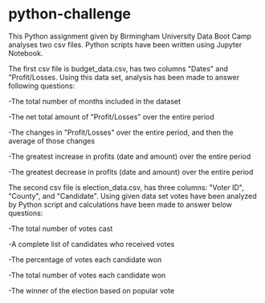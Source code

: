# python-challenge


This Python assignment given by Birmingham University Data Boot Camp analyses two csv files. Python scripts have been written using Jupyter Notebook.

The first csv file is budget_data.csv, has two columns "Dates" and "Profit/Losses. Using this data set, analysis has been made to answer following questions:

-The total number of months included in the dataset

-The net total amount of "Profit/Losses" over the entire period

-The changes in "Profit/Losses" over the entire period, and then the average of those changes

-The greatest increase in profits (date and amount) over the entire period

-The greatest decrease in profits (date and amount) over the entire period

The second csv file is election_data.csv, has three columns: "Voter ID", "County", and "Candidate". Using given data set votes have been analyzed by Python script and calculations have been made to answer below questions:

-The total number of votes cast

-A complete list of candidates who received votes

-The percentage of votes each candidate won

-The total number of votes each candidate won

-The winner of the election based on popular vote

